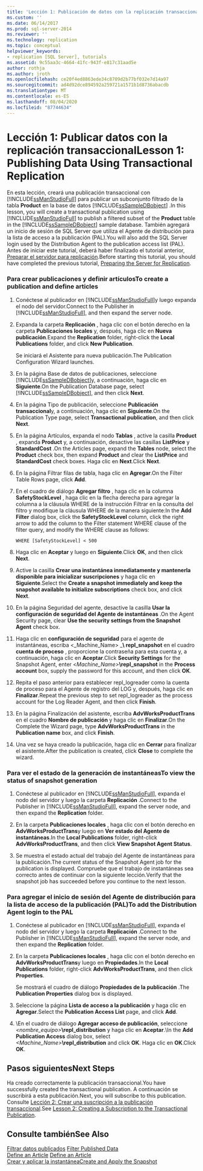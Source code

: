 ```yaml
---
title: 'Lección 1: Publicación de datos con la replicación transaccional | Microsoft Docs'
ms.custom: ''
ms.date: 06/14/2017
ms.prod: sql-server-2014
ms.reviewer: ''
ms.technology: replication
ms.topic: conceptual
helpviewer_keywords:
- replication [SQL Server], tutorials
ms.assetid: 9c55aa3c-4664-41fc-943f-e817c31aad5e
author: rothja
ms.author: jroth
ms.openlocfilehash: ce20f4ed8863ede34c8709d2b77bf032e7d14a97
ms.sourcegitcommit: ad4d92dce894592a259721a1571b1d8736abacdb
ms.translationtype: MT
ms.contentlocale: es-ES
ms.lasthandoff: 08/04/2020
ms.locfileid: "87744634"
---
```

# <a name="lesson-1-publishing-data-using-transactional-replication"></a><span data-ttu-id="e04ca-102">Lección 1: Publicar datos con la replicación transaccional</span><span class="sxs-lookup"><span data-stu-id="e04ca-102">Lesson 1: Publishing Data Using Transactional Replication</span></span>
  <span data-ttu-id="e04ca-103">En esta lección, creará una publicación transaccional con [!INCLUDE[ssManStudioFull](../../includes/ssmanstudiofull-md.md)] para publicar un subconjunto filtrado de la tabla **Product** en la base de datos [!INCLUDE[ssSampleDBobject](../../includes/sssampledbobject-md.md)] .</span><span class="sxs-lookup"><span data-stu-id="e04ca-103">In this lesson, you will create a transactional publication using [!INCLUDE[ssManStudioFull](../../includes/ssmanstudiofull-md.md)] to publish a filtered subset of the **Product** table in the [!INCLUDE[ssSampleDBobject](../../includes/sssampledbobject-md.md)] sample database.</span></span> <span data-ttu-id="e04ca-104">También agregará un inicio de sesión de SQL Server que utiliza el Agente de distribución para la lista de acceso a la publicación (PAL).</span><span class="sxs-lookup"><span data-stu-id="e04ca-104">You will also add the SQL Server login used by the Distribution Agent to the publication access list (PAL).</span></span> <span data-ttu-id="e04ca-105">Antes de iniciar este tutorial, deberá haber finalizado el tutorial anterior, [Preparar el servidor para replicación](tutorial-preparing-the-server-for-replication.md).</span><span class="sxs-lookup"><span data-stu-id="e04ca-105">Before starting this tutorial, you should have completed the previous tutorial, [Preparing the Server for Replication](tutorial-preparing-the-server-for-replication.md).</span></span>  
  
### <a name="to-create-a-publication-and-define-articles"></a><span data-ttu-id="e04ca-106">Para crear publicaciones y definir artículos</span><span class="sxs-lookup"><span data-stu-id="e04ca-106">To create a publication and define articles</span></span>  
  
1.  <span data-ttu-id="e04ca-107">Conéctese al publicador en [!INCLUDE[ssManStudioFull](../../includes/ssmanstudiofull-md.md)]y luego expanda el nodo del servidor.</span><span class="sxs-lookup"><span data-stu-id="e04ca-107">Connect to the Publisher in [!INCLUDE[ssManStudioFull](../../includes/ssmanstudiofull-md.md)], and then expand the server node.</span></span>  
  
2.  <span data-ttu-id="e04ca-108">Expanda la carpeta **Replicación** , haga clic con el botón derecho en la carpeta **Publicaciones locales** y, después, haga clic en **Nueva publicación**.</span><span class="sxs-lookup"><span data-stu-id="e04ca-108">Expand the **Replication** folder, right-click the **Local Publications** folder, and click **New Publication**.</span></span>  
  
     <span data-ttu-id="e04ca-109">Se iniciará el Asistente para nueva publicación.</span><span class="sxs-lookup"><span data-stu-id="e04ca-109">The Publication Configuration Wizard launches.</span></span>  
  
3.  <span data-ttu-id="e04ca-110">En la página Base de datos de publicaciones, seleccione [!INCLUDE[ssSampleDBobject](../../includes/sssampledbobject-md.md)]y, a continuación, haga clic en **Siguiente**.</span><span class="sxs-lookup"><span data-stu-id="e04ca-110">On the Publication Database page, select [!INCLUDE[ssSampleDBobject](../../includes/sssampledbobject-md.md)], and then click **Next**.</span></span>  
  
4.  <span data-ttu-id="e04ca-111">En la página Tipo de publicación, seleccione **Publicación transaccional**y, a continuación, haga clic en **Siguiente**.</span><span class="sxs-lookup"><span data-stu-id="e04ca-111">On the Publication Type page, select **Transactional publication**, and then click **Next**.</span></span>  
  
5.  <span data-ttu-id="e04ca-112">En la página Artículos, expanda el nodo **Tablas** , active la casilla **Product** , expanda **Product** y, a continuación, desactive las casillas **ListPrice** y **StandardCost** .</span><span class="sxs-lookup"><span data-stu-id="e04ca-112">On the Articles page, expand the **Tables** node, select the **Product** check box, then expand **Product** and clear the **ListPrice** and **StandardCost** check boxes.</span></span> <span data-ttu-id="e04ca-113">Haga clic en **Next**.</span><span class="sxs-lookup"><span data-stu-id="e04ca-113">Click **Next**.</span></span>  
  
6.  <span data-ttu-id="e04ca-114">En la página Filtrar filas de tabla, haga clic en **Agregar**.</span><span class="sxs-lookup"><span data-stu-id="e04ca-114">On the Filter Table Rows page, click **Add**.</span></span>  
  
7.  <span data-ttu-id="e04ca-115">En el cuadro de diálogo **Agregar filtro** , haga clic en la columna **SafetyStockLevel** , haga clic en la flecha derecha para agregar la columna a la cláusula WHERE de la instrucción Filtrar en la consulta del filtro y modifique la cláusula WHERE de la manera siguiente:</span><span class="sxs-lookup"><span data-stu-id="e04ca-115">In the **Add Filter** dialog box, click the **SafetyStockLevel** column, click the right arrow to add the column to the Filter statement WHERE clause of the filter query, and modify the WHERE clause as follows:</span></span>  
  
    ```  
    WHERE [SafetyStockLevel] < 500  
    ```  
  
8.  <span data-ttu-id="e04ca-116">Haga clic en **Aceptar** y luego en **Siguiente**.</span><span class="sxs-lookup"><span data-stu-id="e04ca-116">Click **OK**, and then click **Next**.</span></span>  
  
9. <span data-ttu-id="e04ca-117">Active la casilla **Crear una instantánea inmediatamente y mantenerla disponible para inicializar suscripciones** y haga clic en **Siguiente**.</span><span class="sxs-lookup"><span data-stu-id="e04ca-117">Select the **Create a snapshot immediately and keep the snapshot available to initialize subscriptions** check box, and click **Next**.</span></span>  
  
10. <span data-ttu-id="e04ca-118">En la página Seguridad del agente, desactive la casilla **Usar la configuración de seguridad del Agente de instantáneas** .</span><span class="sxs-lookup"><span data-stu-id="e04ca-118">On the Agent Security page, clear **Use the security settings from the Snapshot Agent** check box.</span></span>  
  
11. <span data-ttu-id="e04ca-119">Haga clic en **configuración de seguridad** para el agente de instantáneas, escriba \<_Machine_Name> _**\ repl_snapshot** en el cuadro **cuenta de proceso** , proporcione la contraseña para esta cuenta y, a continuación, haga clic en **Aceptar**.</span><span class="sxs-lookup"><span data-stu-id="e04ca-119">Click **Security Settings** for the Snapshot Agent, enter \<_Machine_Name>_**\repl_snapshot** in the **Process account** box, supply the password for this account, and then click **OK**.</span></span>  
  
12. <span data-ttu-id="e04ca-120">Repita el paso anterior para establecer repl_logreader como la cuenta de proceso para el Agente de registro del LOG y, después, haga clic en **Finalizar**.</span><span class="sxs-lookup"><span data-stu-id="e04ca-120">Repeat the previous step to set repl_logreader as the process account for the Log Reader Agent, and then click **Finish**.</span></span>  
  
13. <span data-ttu-id="e04ca-121">En la página Finalización del asistente, escriba **AdvWorksProductTrans** en el cuadro **Nombre de publicación** y haga clic en **Finalizar**.</span><span class="sxs-lookup"><span data-stu-id="e04ca-121">On the Complete the Wizard page, type **AdvWorksProductTrans** in the **Publication name** box, and click **Finish**.</span></span>  
  
14. <span data-ttu-id="e04ca-122">Una vez se haya creado la publicación, haga clic en **Cerrar** para finalizar el asistente.</span><span class="sxs-lookup"><span data-stu-id="e04ca-122">After the publication is created, click **Close** to complete the wizard.</span></span>  
  
### <a name="to-view-the-status-of-snapshot-generation"></a><span data-ttu-id="e04ca-123">Para ver el estado de la generación de instantáneas</span><span class="sxs-lookup"><span data-stu-id="e04ca-123">To view the status of snapshot generation</span></span>  
  
1.  <span data-ttu-id="e04ca-124">Conéctese al publicador en [!INCLUDE[ssManStudioFull](../../includes/ssmanstudiofull-md.md)], expanda el nodo del servidor y luego la carpeta **Replicación** .</span><span class="sxs-lookup"><span data-stu-id="e04ca-124">Connect to the Publisher in [!INCLUDE[ssManStudioFull](../../includes/ssmanstudiofull-md.md)], expand the server node, and then expand the **Replication** folder.</span></span>  
  
2.  <span data-ttu-id="e04ca-125">En la carpeta **Publicaciones locales** , haga clic con el botón derecho en **AdvWorksProductTrans**y luego en **Ver estado del Agente de instantáneas**.</span><span class="sxs-lookup"><span data-stu-id="e04ca-125">In the **Local Publications** folder, right-click **AdvWorksProductTrans**, and then click **View Snapshot Agent Status**.</span></span>  
  
3.  <span data-ttu-id="e04ca-126">Se muestra el estado actual del trabajo del Agente de instantáneas para la publicación.</span><span class="sxs-lookup"><span data-stu-id="e04ca-126">The current status of the Snapshot Agent job for the publication is displayed.</span></span> <span data-ttu-id="e04ca-127">Compruebe que el trabajo de instantáneas sea correcto antes de continuar con la siguiente lección.</span><span class="sxs-lookup"><span data-stu-id="e04ca-127">Verify that the snapshot job has succeeded before you continue to the next lesson.</span></span>  
  
### <a name="to-add-the-distribution-agent-login-to-the-pal"></a><span data-ttu-id="e04ca-128">Para agregar el inicio de sesión del Agente de distribución para la lista de acceso de la publicación (PAL)</span><span class="sxs-lookup"><span data-stu-id="e04ca-128">To add the Distribution Agent login to the PAL</span></span>  
  
1.  <span data-ttu-id="e04ca-129">Conéctese al publicador en [!INCLUDE[ssManStudioFull](../../includes/ssmanstudiofull-md.md)], expanda el nodo del servidor y luego la carpeta **Replicación** .</span><span class="sxs-lookup"><span data-stu-id="e04ca-129">Connect to the Publisher in [!INCLUDE[ssManStudioFull](../../includes/ssmanstudiofull-md.md)], expand the server node, and then expand the **Replication** folder.</span></span>  
  
2.  <span data-ttu-id="e04ca-130">En la carpeta **Publicaciones locales** , haga clic con el botón derecho en **AdvWorksProductTrans**y luego en **Propiedades**.</span><span class="sxs-lookup"><span data-stu-id="e04ca-130">In the **Local Publications** folder, right-click **AdvWorksProductTrans**, and then click **Properties**.</span></span>  
  
     <span data-ttu-id="e04ca-131">Se mostrará el cuadro de diálogo **Propiedades de la publicación** .</span><span class="sxs-lookup"><span data-stu-id="e04ca-131">The **Publication Properties** dialog box is displayed.</span></span>  
  
3.  <span data-ttu-id="e04ca-132">Seleccione la página **Lista de acceso a la publicación** y haga clic en **Agregar**.</span><span class="sxs-lookup"><span data-stu-id="e04ca-132">Select the **Publication Access List** page, and click **Add**.</span></span>  
  
4.  <span data-ttu-id="e04ca-133">\En el cuadro de diálogo **Agregar acceso de publicación**, seleccione _<nombre_equipo>_**\repl_distribution** y haga clic en **Aceptar**.</span><span class="sxs-lookup"><span data-stu-id="e04ca-133">\In the **Add Publication Access** dialog box, select _<Machine_Name>_**\repl_distribution** and click **OK**.</span></span> <span data-ttu-id="e04ca-134">Haga clic en **OK**.</span><span class="sxs-lookup"><span data-stu-id="e04ca-134">Click **OK**.</span></span>  
  
## <a name="next-steps"></a><span data-ttu-id="e04ca-135">Pasos siguientes</span><span class="sxs-lookup"><span data-stu-id="e04ca-135">Next Steps</span></span>  
 <span data-ttu-id="e04ca-136">Ha creado correctamente la publicación transaccional.</span><span class="sxs-lookup"><span data-stu-id="e04ca-136">You have successfully created the transactional publication.</span></span> <span data-ttu-id="e04ca-137">A continuación se suscribirá a esta publicación.</span><span class="sxs-lookup"><span data-stu-id="e04ca-137">Next, you will subscribe to this publication.</span></span> <span data-ttu-id="e04ca-138">Consulte [Lección 2: Crear una suscripción a la publicación transaccional](lesson-2-creating-a-subscription-to-the-transactional-publication.md).</span><span class="sxs-lookup"><span data-stu-id="e04ca-138">See [Lesson 2: Creating a Subscription to the Transactional Publication](lesson-2-creating-a-subscription-to-the-transactional-publication.md).</span></span>  
  
## <a name="see-also"></a><span data-ttu-id="e04ca-139">Consulte también</span><span class="sxs-lookup"><span data-stu-id="e04ca-139">See Also</span></span>  
 <span data-ttu-id="e04ca-140">[Filtrar datos publicados](publish/filter-published-data.md) </span><span class="sxs-lookup"><span data-stu-id="e04ca-140">[Filter Published Data](publish/filter-published-data.md) </span></span>  
 <span data-ttu-id="e04ca-141">[Define an Article](publish/define-an-article.md) </span><span class="sxs-lookup"><span data-stu-id="e04ca-141">[Define an Article](publish/define-an-article.md) </span></span>  
 [<span data-ttu-id="e04ca-142">Crear y aplicar la instantánea</span><span class="sxs-lookup"><span data-stu-id="e04ca-142">Create and Apply the Snapshot</span></span>](create-and-apply-the-snapshot.md)  
  
  
